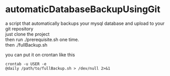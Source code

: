# automaticDatabaseBackupUsingGit
a script that automatically backups your mysql database and upload to your git repository<br/>
just clone the project<br/>
then run ./prerequisite.sh one time.<br/>
then ./fullBackup.sh<br/>

you can put it on crontan like this

    crontab -u USER -e
    @daily /path/to/fullBackup.sh > /dev/null 2>&1
